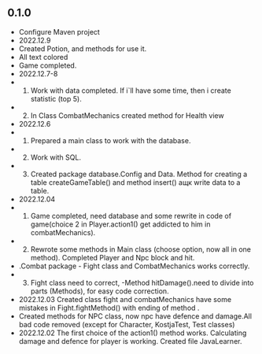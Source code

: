 ## 0.1.0
- Configure Maven project
- 2022.12.9
- Created Potion, and methods for use it.
- All text colored
- Game completed.
- 2022.12.7-8
- 1. Work with data completed. If i`ll have some time, then i create statistic (top 5).
- 2. In Class CombatMechanics created method for Health view
- 2022.12.6 
- 1. Prepared a main class to work with the database.
- 2. Work with SQL.
- 3. Created package database.Config and Data. Method for creating a table createGameTable() and method insert() ащк write data to a table.
- 2022.12.04 
- 1. Game completed, need database and some rewrite in code of game(choice 2 in Player.action1() get addicted to him in combatMechanics).
- 2. Rewrote some methods in Main class (choose option, now all in one method). Completed Player and Npc block and hit. 
- .Combat package - Fight class and CombatMechanics works correctly. 
- 3. Fight class need to correct, -Method hitDamage().need to divide into parts (Methods), for easy code correction.
- 2022.12.03 Created class fight and combatMechanics have some mistakes in Fight.fightMethod() with ending of method .
- Created methods for NPC class, now npc have defence and damage.All bad code removed (except for Character, KostjaTest, Test classes)
- 2022.12.02 The first choice of the action1() method works. Calculating damage and defence for player is working. Created file JavaLearner.